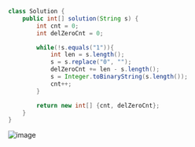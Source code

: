 ```java
class Solution {
    public int[] solution(String s) {
        int cnt = 0;
        int delZeroCnt = 0;

        while(!s.equals("1")){
            int len = s.length();
            s = s.replace("0", "");
            delZeroCnt += len - s.length();
            s = Integer.toBinaryString(s.length());
            cnt++;
        }

        return new int[] {cnt, delZeroCnt};
    }
}
```
![image](https://github.com/koreaIT-study/programmers/assets/92290312/5082cbab-1de5-4a5b-964b-e450312ca785)
